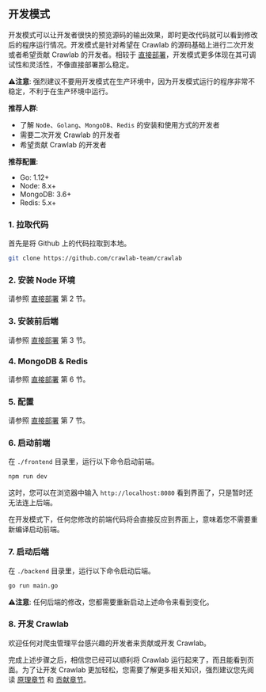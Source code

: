 ## 开发模式

开发模式可以让开发者很快的预览源码的输出效果，即时更改代码就可以看到修改后的程序运行情况。开发模式是针对希望在 Crawlab 的源码基础上进行二次开发或者希望贡献 Crawlab 的开发者。相较于 [直接部署](./Direct.md)，开发模式更多体现在其可调试性和灵活性，不像直接部署那么稳定。

⚠️**注意**: 强烈建议不要用开发模式在生产环境中，因为开发模式运行的程序非常不稳定，不利于在生产环境中运行。

**推荐人群**: 

- 了解 `Node`、`Golang`、`MongoDB`、`Redis` 的安装和使用方式的开发者
- 需要二次开发 Crawlab 的开发者
- 希望贡献 Crawlab 的开发者

**推荐配置**:

- Go: 1.12+
- Node: 8.x+
- MongoDB: 3.6+
- Redis: 5.x+

### 1. 拉取代码

首先是将 Github 上的代码拉取到本地。

```bash
git clone https://github.com/crawlab-team/crawlab
```

### 2. 安装 Node 环境

请参照 [直接部署](./Direct.md) 第 2 节。

### 3. 安装前后端

请参照 [直接部署](./Direct.md) 第 3 节。

### 4. MongoDB & Redis

请参照 [直接部署](./Direct.md) 第 6 节。

### 5. 配置

请参照 [直接部署](./Direct.md) 第 7 节。

### 6. 启动前端

在 `./frontend` 目录里，运行以下命令启动前端。

```bash
npm run dev
```

这时，您可以在浏览器中输入 `http://localhost:8080` 看到界面了，只是暂时还无法连上后端。

在开发模式下，任何您修改的前端代码将会直接反应到界面上，意味着您不需要重新编译启动前端。

### 7. 启动后端

在 `./backend` 目录里，运行以下命令启动后端。

```bash
go run main.go
```

⚠️**注意**: 任何后端的修改，您都需要重新启动上述命令来看到变化。

### 8. 开发 Crawlab

欢迎任何对爬虫管理平台感兴趣的开发者来贡献或开发 Crawlab。

完成上述步骤之后，相信您已经可以顺利将 Crawlab 运行起来了，而且能看到页面。为了让开发 Crawlab 更加轻松，您需要了解更多相关知识，强烈建议您先阅读 [原理章节](../Architecture/) 和 [贡献章节](../Contribution/)。

### 